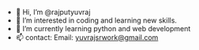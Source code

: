 - 👋 Hi, I’m @rajputyuvraj
- 👀 I’m interested in coding and learning new skills.
- 🌱 I’m currently learning python and web development
- 📫 contact: 
     Email: yuvrajsrwork@gmail.com

<!---
rajputyuvraj/rajputyuvraj is a ✨ special ✨ repository because its `README.md` (this file) appears on your GitHub profile.
You can click the Preview link to take a look at your changes.
--->
